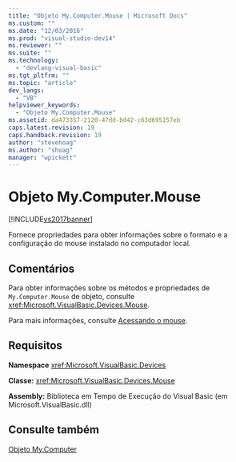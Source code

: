 ```yaml
---
title: "Objeto My.Computer.Mouse | Microsoft Docs"
ms.custom: ""
ms.date: "12/03/2016"
ms.prod: "visual-studio-dev14"
ms.reviewer: ""
ms.suite: ""
ms.technology: 
  - "devlang-visual-basic"
ms.tgt_pltfrm: ""
ms.topic: "article"
dev_langs: 
  - "VB"
helpviewer_keywords: 
  - "Objeto My.Computer.Mouse"
ms.assetid: da473357-2120-47dd-bd42-c63d695157eb
caps.latest.revision: 19
caps.handback.revision: 19
author: "stevehoag"
ms.author: "shoag"
manager: "wpickett"
---
```

# Objeto My.Computer.Mouse
[!INCLUDE[vs2017banner](../../../csharp/includes/vs2017banner.md)]

Fornece propriedades para obter informações sobre o formato e a configuração do mouse instalado no computador local.  
  
## Comentários  
 Para obter informações sobre os métodos e propriedades de `My.Computer.Mouse` de objeto, consulte <xref:Microsoft.VisualBasic.Devices.Mouse>.  
  
 Para mais informações, consulte [Acessando o mouse](../../../visual-basic/developing-apps/programming/computer-resources/accessing-the-mouse.md).  
  
## Requisitos  
 **Namespace** <xref:Microsoft.VisualBasic.Devices>  
  
 **Classe:** <xref:Microsoft.VisualBasic.Devices.Mouse>  
  
 **Assembly:** Biblioteca em Tempo de Execução do Visual Basic \(em Microsoft.VisualBasic.dll\)  
  
## Consulte também  
 [Objeto My.Computer](../../../visual-basic/language-reference/objects/my-computer-object.md)